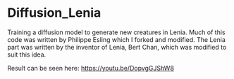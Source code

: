 # Diffusion_Lenia
Training a diffusion model to generate new creatures in Lenia. Much of this code was written by Philippe Esling which I forked and modified. The Lenia part was written by the inventor of Lenia, Bert Chan, which was modified to suit this idea.

Result can be seen here: https://youtu.be/DopvgGJShW8
